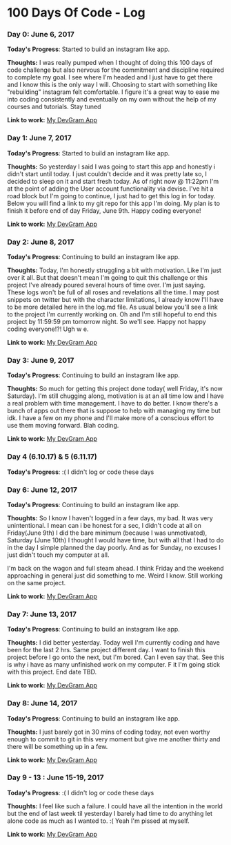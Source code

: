 # 100 Days Of Code - Log

### Day 0: June 6, 2017
<!-- ##### (delete me or comment me out) -->

**Today's Progress**: Started to build an instagram like app.

**Thoughts:** I was really pumped when I thought of doing this 100 days of code challenge but also nervous for the commitment and discipline required to complete my goal. I see where I'm headed and I just have to get there and I know this is the only way I will. Choosing to start with something like "rebuilding" instagram felt comfortable. I figure it's a great way to ease me into coding consistently and eventually on my own without the help of my courses and tutorials. Stay tuned

**Link to work:** [My DevGram App](https://github.com/caydn/devgram)

### Day 1: June 7, 2017
<!-- ##### (delete me or comment me out) -->

**Today's Progress**: Started to build an instagram like app.

**Thoughts:** So yesterday I said I was going to start this app and honestly i didn't start until today. I just couldn't decide and it was pretty late so, I decided to sleep on it and start fresh today. As of right now @ 11:22pm I'm at the point of adding the User account functionality via devise. I've hit a road block but I'm going to continue, I just had to get this log in for today. Below you will find a link to my git repo for this app I'm doing. My plan is to finish it before end of day Friday, June 9th. Happy coding everyone!

**Link to work:** [My DevGram App](https://github.com/caydn/devgram)

### Day 2: June 8, 2017
<!-- ##### (delete me or comment me out) -->

**Today's Progress**: Continuing to build an instagram like app.

**Thoughts:** Today, I'm honestly struggling a bit with motivation. Like I'm just over it all. But that doesn't mean I'm going to quit this challenge or this project I've already poured several hours of time over. I'm just saying. These logs won't be full of all roses and revelations all the time. I may post snippets on twitter but with the character limitations, I already know I'll have to be more detailed here in the log.md file. As usual below you'll see a link to the project I'm currently working on. Oh and I'm still hopeful to end this project by 11:59:59 pm tomorrow night. So we'll see. Happy not happy coding everyone!?! Ugh w e.

**Link to work:** [My DevGram App](https://github.com/caydn/devgram)

### Day 3: June 9, 2017
<!-- ##### (delete me or comment me out) -->

**Today's Progress**: Continuing to build an instagram like app.

**Thoughts:** So much for getting this project done today( well Friday, it's now Saturday). I'm still chugging along, motivation is at an all time low and I have a real problem with time management. I have to do better. I know there's a bunch of apps out there that is suppose to help with managing my time but idk. I have a few on my phone and I'll make more of a conscious effort to use them moving forward. Blah coding.

**Link to work:** [My DevGram App](https://github.com/caydn/devgram)

###  Day 4 (6.10.17) & 5 (6.11.17)

**Today's Progress**: :( I didn't log or code these days

### Day 6: June 12, 2017
<!-- ##### (delete me or comment me out) -->

**Today's Progress**: Continuing to build an instagram like app.

**Thoughts:** So I know I haven't logged in a few days, my bad. It was very unintentional. I mean can i be honest for a sec, I didn't code at all on Friday(June 9th) I did the bare minimum (because I was unmotivated), Saturday (June 10th) I thought I would have time, but with all that I had to do in the day I simple planned the day poorly. And as for Sunday, no excuses I just didn't touch my computer at all.

I'm back on the wagon and full steam ahead. I think Friday and the weekend approaching in general just did something to me. Weird I know. Still working on the same project.

**Link to work:** [My DevGram App](https://github.com/caydn/devgram)

### Day 7: June 13, 2017
<!-- ##### (delete me or comment me out) -->

**Today's Progress**: Continuing to build an instagram like app.

**Thoughts:** I did better yesterday. Today well I'm currently coding and have been for the last 2 hrs. Same project different day. I want to finish this project before I go onto the next, but I'm bored. Can I even say that. See this is why i have as many unfinished work on my computer. F it I'm going stick with this project. End date TBD.

**Link to work:** [My DevGram App](https://github.com/caydn/devgram)

### Day 8: June 14, 2017
<!-- ##### (delete me or comment me out) -->

**Today's Progress**: Continuing to build an instagram like app.

**Thoughts:** I just barely got in 30 mins of coding today, not even worthy enough to commit to git in this very moment but give me another thirty and there will be something up in a few.

**Link to work:** [My DevGram App](https://github.com/caydn/devgram)

### Day 9 - 13 : June 15-19, 2017
<!-- ##### (delete me or comment me out) -->

**Today's Progress**: :( I didn't log or code these days

**Thoughts:** I feel like such a failure. I could have all the intention in the world but the end of last week til yesterday I barely had time to do anything let alone code as much as I wanted to. :( Yeah I'm pissed at myself.

**Link to work:** [My DevGram App](https://github.com/caydn/devgram)

<!-- ### Day 0: February 30, 2016 (Example 2)
##### (delete me or comment me out)

**Today's Progress**: Fixed CSS, worked on canvas functionality for the app.

**Thoughts**: I really struggled with CSS, but, overall, I feel like I am slowly getting better at it. Canvas is still new for me, but I managed to figure out some basic functionality.

**Link(s) to work**: [Calculator App](http://www.example.com) -->


<!-- ### Day 1: June 27, Monday

**Today's Progress**: I've gone through many exercises on FreeCodeCamp.

**Thoughts** I've recently started coding, and it's a great feeling when I finally solve an algorithm challenge after a lot of attempts and hours spent.

**Link(s) to work**
1. [Find the Longest Word in a String](https://www.freecodecamp.com/challenges/find-the-longest-word-in-a-string)
2. [Title Case a Sentence](https://www.freecodecamp.com/challenges/title-case-a-sentence) -->
